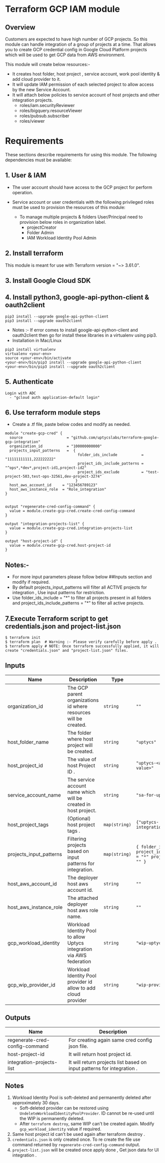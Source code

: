 # Terraform GCP IAM module

## Overview
Customers are expected to have high number of GCP projects. So this module can handle integration of a group of projects at a time. 
That allows you to create GCP credential config in Google Cloud Platform projects which will be used to get GCP data from AWS environment.

This module will create below resources:-
 * It creates host folder, host project , service account, work pool identity & add cloud provider to it.
 * It will update IAM permission of each selected project to allow access by the new Service Account.
 * It will attach below policies to service account of host projects and other integration projects.
     * roles/iam.securityReviewer
     * roles/bigquery.resourceViewer
     * roles/pubsub.subscriber
     * roles/viewer

# Requirements

These sections describe requirements for using this module.
The following dependencies must be available:

## 1. User & IAM

* The user account should have access to the GCP project for perform operation.
* Service account or user credentials with the following privileged roles must be used to provision the resources of this module:
  
  * To manage multiple projects & folders User/Principal need to provision below roles in organization label.
    * projectCreator
    * Folder Admin
    * IAM Workload Identity Pool Admin

## 2. Install terraform

This module is meant for use with Terraform version = "~> 3.61.0".

## 3. Install Google Cloud SDK 

## 4. Install python3, google-api-python-client & oauth2client
```
pip3 install --upgrade google-api-python-client
pip3 install --upgrade oauth2client
```

* Notes :- If error comes to install google-api-python-client and oauth2client then go for install these libraries in a virtualenv using pip3.
* Installation in Mac/Linux
```
pip3 install virtualenv
virtualenv <your-env>
source <your-env>/bin/activate
<your-env>/bin/pip3 install --upgrade google-api-python-client
<your-env>/bin/pip3 install --upgrade oauth2client
```

## 5. Authenticate

```
Login with ADC
  - "gcloud auth application-default login"
```

## 6. Use terraform module steps

  * Create a <filename>.tf file, paste below codes and modify as needed.
```
module "create-gcp-cred" {
  source                    = "github.com/uptycslabs/terraform-google-gcp-integration"
  organization_id           = "100000000000"   
  projects_input_patterns   =  {
                                 folder_ids_include           = "11111111111,222222222"
                                 project_ids_include_patterns = "^ops*,*dev*,project-id1,project-id2"
                                 project_ids_exclude          = "test-project-503,test-ops-32561,dev-project-3274"
                                }
  host_aws_account_id     = "123456789123"
  host_aws_instance_role  = "Role_integration"
}


output "regenerate-cred-config-command" {
  value = module.create-gcp-cred.create-cred-config-command
}

output "integration-projects-list" {
  value = module.create-gcp-cred.integration-projects-list
}

output "host-project-id" {
  value = module.create-gcp-cred.host-project-id
}
```
## Notes:-
  * For more input parameters please follow below ##Inputs section and modify if required.
  * By default projects_input_patterns will filter all ACTIVE projects for integration , Use input patterns for restriction. 
  * Use folder_ids_include = "\*" to filter all projects present in all folders and project_ids_include_patterns = "\*" to filter all active projects. 

## 7.Execute Terraform script to get credentials.json and project-list.json
```
$ terraform init
$ terraform plan  # Warning :- Please verify carefully before apply .
$ terraform apply # NOTE: Once terraform successfully applied, it will create "credentials.json" and "project-list.json" files.
```

## Inputs

| Name                      | Description                                                          | Type          | Default          |
| ------------------------- | -------------------------------------------------------------------- | ------------- | ---------------- |
| organization_id           | The GCP parent organizations id where resources will be created.     | `string`      | `""`             |
| host_folder_name          | The folder where host project will be created.                       | `string`      | `"uptycs"`       |
| host_project_id           | The value of host Project ID .                                       | `string`      | `"uptycs-<auto generated has value>"`|
| service_account_name      | The service account name which will be created in host project.      | `string`      | `"sa-for-uptycs"`|
| host_project_tags         | (Optional) host project tags .                                       | `map(string)` | `{"uptycs-integration"="true"}` |
| projects_input_patterns   | Filtering projects based on input patterns for integration.          | `map(string)` | `{ folder_ids_include = "*" project_ids_include_patterns = "*" project_ids_exclude = "" }`|
| host_aws_account_id       | The deployer host aws account id.                                    | `string`      | `""`             |
| host_aws_instance_role    | The attached deployer host aws role name.                            | `string`      | `""`             |
| gcp_workload_identity     | Workload Identity Pool to allow Uptycs integration via AWS federation| `string`      | `"wip-uptycs"`   |
| gcp_wip_provider_id       | Workload Identity Pool provider id allow to add cloud provider       | `string`      | `"wip-provider-uptycs"`|


## Outputs

| Name                            | Description                                  |
| ------------------------------- | -------------------------------------------- |
| regenerate-cred-config-command  | For creating again same cred config json file.|
| host-project-id                 | It will return host project id.  |
| integration-projects-list       | It will return projects list based on input patterns for integration .|


## Notes

1. Workload Identity Pool is soft-deleted and permanently deleted after approximately 30 days.
     - Soft-deleted provider can be restored using `UndeleteWorkloadIdentityPoolProvider`. ID cannot be re-used until the WIP is permanently deleted.
     - After `terraform destroy`, same WIP can't be created again. Modify `gcp_workload_identity` value if required.
2. Same host project id can't be used again after terraform destroy .
3. `credentials.json` is only created once. To re create the file use command returned by `regenerate-cred-config-command` output.
4. `project-list.json` will be created once apply done , Get json data for UI integration  .
